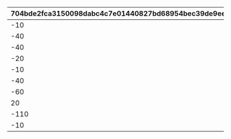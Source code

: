 |704bde2fca3150098dabc4c7e01440827bd68954bec39de9ee9d0d525297edb5|2ba98785f0a14bc14080b5c2e37f696ae3b95809ff06f77a6746545e8af89724|64d7720ebbd44a590066e0c6a9c19d4f0996157e0e80e067a2b8828965a3b7d5|ac124b5e47767ef0a512b40f559d2dda5aeb09b632eb16e5853129f9f9202aaa|863339d4c99fc9a399ef2f3545eb100fe641f2fde0c2c963a405abba680bfa58|34e810ac2a5a0c98e12f753311a3bf9da8d9bb4c8174d3034930e33778703000|947cccfba197e58787f53d2d3363fe38db5740e24b85db2bc4ef525b3e67be5b|
| --- | --- | --- | --- | --- | --- | --- |
|-10|300900|100721|0.8|31001|0.8|0|
|-40|302300|100722|0.7|31002|0.7|0|
|-40|302400|100261|0.8|31003|0.8|0|
|-20|302500|100283|0.9|31004|0.9|0|
|-10|301700|101611|0.9|31005|0.9|0|
|-40|310100|102174|0.7|31006|0.7|0|
|-60|399800|102751|0.3|31007|0.3|-80|
|20|314901|103001|0.9|31008|0.9|-20|
|-110|318405|103232|0.7|31009|0.7|30|
|-10|320100|103371|1|31010|1|0|